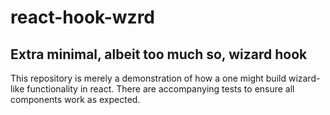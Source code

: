 # react-hook-wzrd

## Extra minimal, albeit too much so, wizard hook

This repository is merely a demonstration of how a one might build wizard-like functionality in react. There are accompanying tests to ensure all components work as expected.

